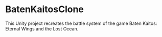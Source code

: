 # BatenKaitosClone

This Unity project recreates the battle system of the game Baten Kaitos: Eternal Wings and the Lost Ocean.